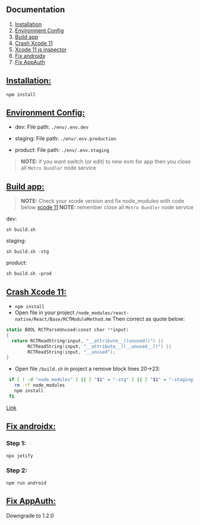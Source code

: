 ## Documentation
1.  [Installation](#installation)
2.  [Environment Config](#evmconfig)
5.  [Build app](#buildapp)
5.  [Crash Xcode 11](#crashxcode11)
6.  [Xcode 11 js inspector](#https://github.com/facebook/react-native/issues/27158#issuecomment-558490635)
7.  [Fix androidx](#fixandroidx)
8.  [Fix AppAuth](#fixappauth)

## [Installation:](#installation)
  ```npm install```

## [Environment Config:](#evmconfig)
  - dev: 
    File path: ```./env/.env.dev```
  
  - staging: 
    File path: ```./env/.env.production```
  
  - product:
    File path: ```./env/.env.staging```

> **NOTE:** if you want switch (or edit) to new evm for app then you close all ```Metro Bundler``` node service

## [Build app:](#buildapp)
> **NOTE:** Check your xcode version and fix node_modules with code below [xcode 11](#crashxcode11) 
> **NOTE:** remember close all ```Metro Bundler``` node service 

dev:
```
sh build.sh
```

staging:
```
sh build.sh -stg
```

product:
```
sh build.sh -prod
```

## [Crash Xcode 11:](#crashxcode11)
 + ```npm install```
 + Open file in your project ```/node_modules/react-native/React/Base/RCTModuleMethod.mm``` Then correct as quote below:
  ```swift
  static BOOL RCTParseUnused(const char **input)
  {
    return RCTReadString(input, "__attribute__((unused))") ||
          RCTReadString(input, "__attribute__((__unused__))") ||
          RCTReadString(input, "__unused");
  }
  ```

 + Open file ```/build.sh``` in project a remove block lines 20->23:
 ```sh
  if [ ! -d "node_modules" ] || [ "$1" = "-stg" ] || [ "$1" = "-staging" ] || [ "$1" = "-prod" ] || [ "$1" = "-product" ] || [ "$1" = "-production" ]; then
    rm -rf node_modules
    npm install
  fi
 ```

[Link](#https://github.com/facebook/react-native/pull/25146/files#diff-263fc157dfce55895cdc16495b55d190)

## [Fix androidx:](#fixandroidx)

### Step 1:
```
npx jetify
```

### Step 2:
```
npm run android
```

## [Fix AppAuth: ](#fixappauth)

Downgrade to 1.2.0